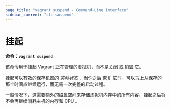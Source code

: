 ```yaml
---
page_title: "vagrant suspend - Command-Line Interface"
sidebar_current: "cli-suspend"
---
```


# 挂起

**命令：`vagrant suspend`**

该命令用于挂起 Vagrant 正在管理的虚拟机，而不是[关闭](/v2/cli/halt.html) 或 [销毁](/v2/cli/destroy.html) 它。

挂起可以有效的保存机器的 _实时状态_ ，当你之后 [恢复](/v2/cli/resume.html) 它时，可以马上从保存的那个时间点继续运行，而无需一次完整的启动过程。

一般情况下，这需要额外的磁盘空间来存储虚拟机内存中的所有内容，挂起之后将不会再继续消耗主机的内存和 CPU 。
